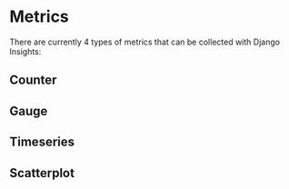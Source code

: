 # Metrics

There are currently 4 types of metrics that can be collected with Django Insights:

## Counter

## Gauge

## Timeseries

## Scatterplot
